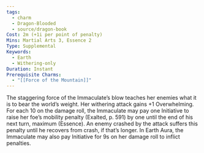 ```yaml
---
tags:
  - charm
  - Dragon-Blooded
  - source/dragon-book
Cost: 2m (+1i per point of penalty)
Mins: Martial Arts 3, Essence 2
Type: Supplemental
Keywords:
  - Earth
  - Withering-only
Duration: Instant
Prerequisite Charms:
  - "[[Force of the Mountain]]"
---
```

The staggering force of the Immaculate’s blow teaches her enemies what it is to bear the world’s weight. Her withering attack gains +1 Overwhelming. For each 10 on the damage roll, the Immaculate may pay one Initiative to raise her foe’s mobility penalty (Exalted, p. 591) by one until the end of his next turn, maximum (Essence). An enemy crashed by the attack suffers this penalty until he recovers from crash, if that’s longer. In Earth Aura, the Immaculate may also pay Initiative for 9s on her damage roll to inflict penalties.